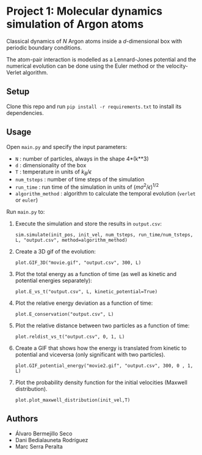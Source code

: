# Project 1: Molecular dynamics simulation of Argon atoms

Classical dynamics of $`N`$ Argon atoms inside a $`d`$-dimensional box with periodic boundary conditions. 

The atom-pair interaction is modelled as a Lennard-Jones potential and the numerical evolution can be done using the Euler method or the velocity-Verlet algorithm. 


## Setup

Clone this repo and run `pip install -r requirements.txt` to install its dependencies.


## Usage

Open `main.py` and specify the input parameters:
- `N` : number of particles, always in the shape 4*(k**3)
- `d` : dimensionality of the box
- `T` : temperature in units of $`k_{B}/\epsilon`$
- `num_tsteps` : number of time steps of the simulation
- `run_time` : run time of the simulation in units of $`(m \sigma^2 / \epsilon )^{1/2}`$
- `algorithm_method` : algorithm to calculate the temporal evolution (`verlet` or `euler`)



Run `main.py` to:
1. Execute the simulation and store the results in `output.csv`:

    `sim.simulate(init_pos, init_vel, num_tsteps, run_time/num_tsteps, L, "output.csv", method=algorithm_method)`

2. Create a 3D gif of the evolution:  

    `plot.GIF_3D("movie.gif", "output.csv", 300, L)`

3. Plot the total energy as a function of time (as well as kinetic and potential energies separately):

    `plot.E_vs_t("output.csv", L, kinetic_potential=True)`

4. Plot the relative energy deviation as a function of time:

    `plot.E_conservation("output.csv", L)`

5. Plot the relative distance between two particles as a function of time:

    `plot.reldist_vs_t("output.csv", 0, 1, L)`

6. Create a GIF that shows how the energy is translated from kinetic to potential and viceversa (only significant with two particles). 

    `plot.GIF_potential_energy("movie2.gif", "output.csv", 300, 0 , 1, L)`

7. Plot the probability density function for the initial velocities (Maxwell distribution). 

    `plot.plot_maxwell_distribution(init_vel,T)`



## Authors 
- Álvaro Bermejillo Seco
- Dani Bedialauneta Rodríguez
- Marc Serra Peralta

